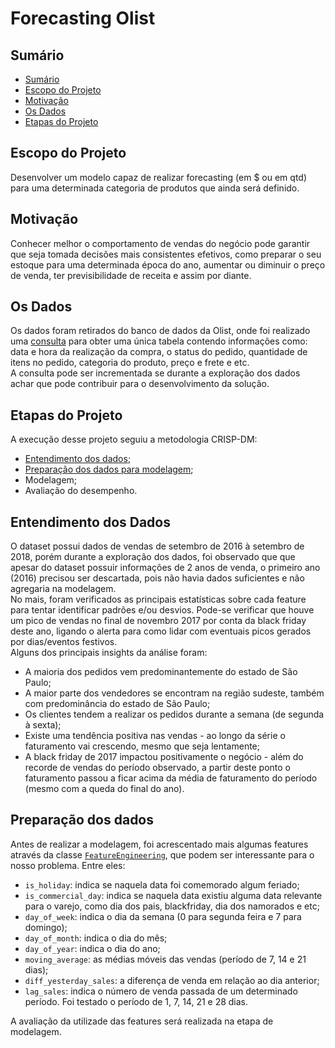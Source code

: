 # Forecasting Olist
## Sumário
  - [Sumário](#sumário)
  - [Escopo do Projeto](#escopo-do-projeto)
  - [Motivação](#motivação)
  - [Os Dados](#os-dados)
  - [Etapas do Projeto](#etapas-do-projeto)

## Escopo do Projeto
Desenvolver um modelo capaz de realizar forecasting (em $ ou em qtd) para uma determinada categoria de produtos que ainda será definido.

## Motivação
Conhecer melhor o comportamento de vendas do negócio pode garantir que seja tomada decisões mais consistentes efetivos, como preparar o seu estoque para uma determinada época do ano, aumentar ou diminuir o preço de venda, ter previsibilidade de receita e assim por diante.  

## Os Dados
Os dados foram retirados do banco de dados da Olist, onde foi realizado uma [consulta](../consultas_sql/consulta_forecast.sql) para obter uma única tabela contendo informações como: data e hora da realização da compra, o status do pedido, quantidade de itens no pedido, categoria do produto, preço e frete e etc.  
A consulta pode ser incrementada se durante a exploração dos dados achar que pode contribuir para o desenvolvimento da solução.

## Etapas do Projeto  
A execução desse projeto seguiu a metodologia CRISP-DM:

* [Entendimento dos dados](#entendimento-dos-dados);
* [Preparação dos dados para modelagem](#preparação-dos-dados);
* Modelagem;
* Avaliação do desempenho.
  
## Entendimento dos Dados
O dataset possui dados de vendas de setembro de 2016 à setembro de 2018, porém durante a exploração dos dados, foi observado que que apesar do dataset possuir informações de 2 anos de venda, o primeiro ano (2016) precisou ser descartada, pois não havia dados suficientes e não agregaria na modelagem.  
No mais, foram verificados as principais estatísticas sobre cada feature para tentar identificar padrões e/ou desvios. Pode-se verificar que houve um pico de vendas no final de novembro 2017 por conta da black friday deste ano, ligando o alerta para como lidar com eventuais picos gerados por dias/eventos festivos.  
Alguns dos principais insights da análise foram:
* A maioria dos pedidos vem predominantemente do estado de São Paulo;
* A maior parte dos vendedores se encontram na região sudeste, também com predominância do estado de São Paulo;
* Os clientes tendem a realizar os pedidos durante a semana (de segunda à sexta);
* Existe uma tendência positiva nas vendas - ao longo da série o faturamento vai crescendo, mesmo que seja lentamente;
* A black friday de 2017 impactou positivamente o negócio - além do recorde de vendas do período observado, a partir deste ponto o faturamento passou a ficar acima da média de faturamento do período (mesmo com a queda do final do ano).

## Preparação dos dados
Antes de realizar a modelagem, foi acrescentado mais algumas features através da classe [`FeatureEngineering`](helpers/feature_engineering.py), que podem ser interessante para o nosso problema. Entre eles:
* `is_holiday`: indica se naquela data foi comemorado algum feriado;
* `is_commercial_day`: indica se naquela data existiu alguma data relevante para o varejo, como dia dos pais, blackfriday, dia dos namorados e etc;
* `day_of_week`: indica o dia da semana (0 para segunda feira e 7 para domingo);
* `day_of_month`: indica o dia do mês;
* `day_of_year`: indica o dia do ano;
* `moving_average`: as médias móveis das vendas (período de 7, 14 e 21 dias);
* `diff_yesterday_sales`: a diferença de venda em relação ao dia anterior;
* `lag_sales`: indica o número de venda passada de um determinado período. Foi testado o período de 1, 7, 14, 21 e 28 dias.

A avaliação da utilizade das features será realizada na etapa de modelagem.
